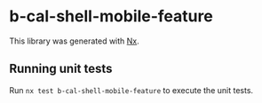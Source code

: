 # b-cal-shell-mobile-feature

This library was generated with [Nx](https://nx.dev).

## Running unit tests

Run `nx test b-cal-shell-mobile-feature` to execute the unit tests.
